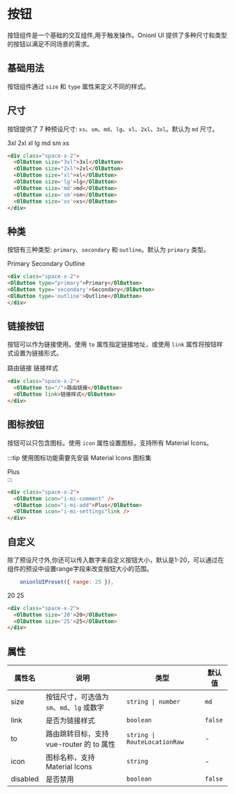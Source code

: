 # 按钮

按钮组件是一个基础的交互组件,用于触发操作。Onionl UI 提供了多种尺寸和类型的按钮以满足不同场景的需求。

## 基础用法

按钮组件通过 `size` 和 `type` 属性来定义不同的样式。
<!-- TODO：Demo展示 -->
## 尺寸
按钮提供了 7 种预设尺寸: `xs`、`sm`、`md`、`lg`、`xl`、`2xl`、`3xl`。默认为 `md` 尺寸。

<div class="space-x-2">
  <OlButton size="3xl">3xl</OlButton>
  <OlButton size="2xl">2xl</OlButton>
  <OlButton size="xl">xl</OlButton>
  <OlButton size='lg'>lg</OlButton>
  <OlButton size='md'>md</OlButton>
  <OlButton size='sm'>sm</OlButton>
  <OlButton size='xs'>xs</OlButton>
</div>

```html
<div class="space-x-2">
  <OlButton size="3xl">3xl</OlButton>
  <OlButton size="2xl">2xl</OlButton>
  <OlButton size="xl">xl</OlButton>
  <OlButton size='lg'>lg</OlButton>
  <OlButton size='md'>md</OlButton>
  <OlButton size='sm'>sm</OlButton>
  <OlButton size='xs'>xs</OlButton>
</div>
```

## 种类
按钮有三种类型: `primary`、`secondary` 和 `outline`。默认为 `primary` 类型。

<div class="space-x-2">
<OlButton type="primary">Primary</OlButton>
<OlButton type='secondary'>Secondary</OlButton>
<OlButton type='outline'>Outline</OlButton>
</div>

```html
<div class="space-x-2">
<OlButton type="primary">Primary</OlButton>
<OlButton type='secondary'>Secondary</OlButton>
<OlButton type='outline'>Outline</OlButton>
</div>
```

## 链接按钮
按钮可以作为链接使用。使用 `to` 属性指定链接地址，或使用 `link` 属性将按钮样式设置为链接形式。

<div class="space-x-2">
  <OlButton class="!color-primary !no-underline !hover:underline" to="/">路由链接</OlButton>
  <OlButton link>链接样式</OlButton>
</div>

```html
<div class="space-x-2">
  <OlButton to="/">路由链接</OlButton>
  <OlButton link>链接样式</OlButton>
</div>
```

## 图标按钮
按钮可以只包含图标。使用 `icon` 属性设置图标，支持所有 Material Icons。

:::tip
使用图标功能需要先安装 Material Icons 图标集
<div class="space-x-2 flex items-center">
  <OlButton icon="i-mi-comment" />
  <OlButton icon="i-mi-add">Plus</OlButton>
  <OlButton icon="i-mi-settings"link />
</div>
:::

```html
<div class="space-x-2">
  <OlButton icon="i-mi-comment" />
  <OlButton icon="i-mi-add">Plus</OlButton>
  <OlButton icon="i-mi-settings"link />
</div>
```

## 自定义
除了预设尺寸外,你还可以传入数字来自定义按钮大小，默认是1-20，可以通过在组件的预设中设置range字段来改变按钮大小的范围。
```JavaScript
    onionlUIPreset({ range: 25 }),
```

<div class="space-x-2">
  <OlButton size='20'>20</OlButton>
  <OlButton size='25'>25</OlButton>
</div>

```html
<div class="space-x-2">
  <OlButton size='20'>20</OlButton>
  <OlButton size='25'>25</OlButton>
</div>
```

## 属性

| 属性名 | 说明 | 类型 | 默认值 |
| --- | --- | --- | --- |
| size | 按钮尺寸，可选值为 `sm`、`md`、`lg` 或数字 | `string \| number` | `md` |
| link | 是否为链接样式 | `boolean` | `false` |
| to | 路由跳转目标，支持 vue-router 的 to 属性 | `string \| RouteLocationRaw` | - |
| icon | 图标名称，支持 Material Icons | `string` | - |
| disabled | 是否禁用 | `boolean` | `false` |
